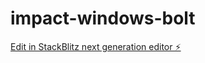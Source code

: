 # impact-windows-bolt

[Edit in StackBlitz next generation editor ⚡️](https://stackblitz.com/~/github.com/sfhighlight2/impact-windows-bolt)